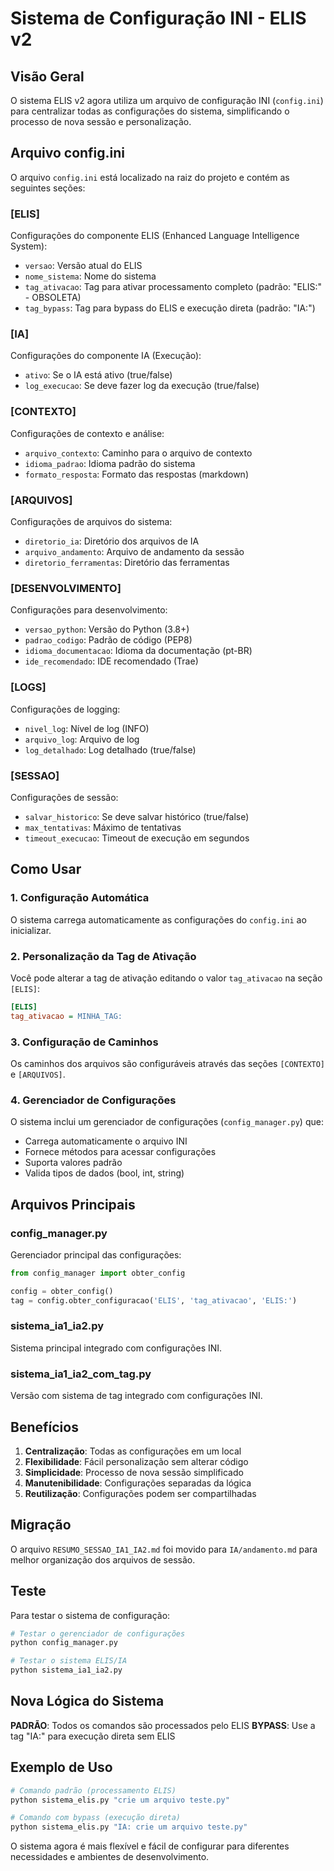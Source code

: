 # Sistema de Configuração INI - ELIS v2

## Visão Geral

O sistema ELIS v2 agora utiliza um arquivo de configuração INI (`config.ini`) para centralizar todas as configurações do sistema, simplificando o processo de nova sessão e personalização.

## Arquivo config.ini

O arquivo `config.ini` está localizado na raiz do projeto e contém as seguintes seções:

### [ELIS]
Configurações do componente ELIS (Enhanced Language Intelligence System):
- `versao`: Versão atual do ELIS
- `nome_sistema`: Nome do sistema
- `tag_ativacao`: Tag para ativar processamento completo (padrão: "ELIS:" - OBSOLETA)
- `tag_bypass`: Tag para bypass do ELIS e execução direta (padrão: "IA:")

### [IA]
Configurações do componente IA (Execução):
- `ativo`: Se o IA está ativo (true/false)
- `log_execucao`: Se deve fazer log da execução (true/false)

### [CONTEXTO]
Configurações de contexto e análise:
- `arquivo_contexto`: Caminho para o arquivo de contexto
- `idioma_padrao`: Idioma padrão do sistema
- `formato_resposta`: Formato das respostas (markdown)

### [ARQUIVOS]
Configurações de arquivos do sistema:
- `diretorio_ia`: Diretório dos arquivos de IA
- `arquivo_andamento`: Arquivo de andamento da sessão
- `diretorio_ferramentas`: Diretório das ferramentas

### [DESENVOLVIMENTO]
Configurações para desenvolvimento:
- `versao_python`: Versão do Python (3.8+)
- `padrao_codigo`: Padrão de código (PEP8)
- `idioma_documentacao`: Idioma da documentação (pt-BR)
- `ide_recomendado`: IDE recomendado (Trae)

### [LOGS]
Configurações de logging:
- `nivel_log`: Nível de log (INFO)
- `arquivo_log`: Arquivo de log
- `log_detalhado`: Log detalhado (true/false)

### [SESSAO]
Configurações de sessão:
- `salvar_historico`: Se deve salvar histórico (true/false)
- `max_tentativas`: Máximo de tentativas
- `timeout_execucao`: Timeout de execução em segundos

## Como Usar

### 1. Configuração Automática
O sistema carrega automaticamente as configurações do `config.ini` ao inicializar.

### 2. Personalização da Tag de Ativação
Você pode alterar a tag de ativação editando o valor `tag_ativacao` na seção `[ELIS]`:

```ini
[ELIS]
tag_ativacao = MINHA_TAG:
```

### 3. Configuração de Caminhos
Os caminhos dos arquivos são configuráveis através das seções `[CONTEXTO]` e `[ARQUIVOS]`.

### 4. Gerenciador de Configurações
O sistema inclui um gerenciador de configurações (`config_manager.py`) que:
- Carrega automaticamente o arquivo INI
- Fornece métodos para acessar configurações
- Suporta valores padrão
- Valida tipos de dados (bool, int, string)

## Arquivos Principais

### config_manager.py
Gerenciador principal das configurações:
```python
from config_manager import obter_config

config = obter_config()
tag = config.obter_configuracao('ELIS', 'tag_ativacao', 'ELIS:')
```

### sistema_ia1_ia2.py
Sistema principal integrado com configurações INI.

### sistema_ia1_ia2_com_tag.py
Versão com sistema de tag integrado com configurações INI.

## Benefícios

1. **Centralização**: Todas as configurações em um local
2. **Flexibilidade**: Fácil personalização sem alterar código
3. **Simplicidade**: Processo de nova sessão simplificado
4. **Manutenibilidade**: Configurações separadas da lógica
5. **Reutilização**: Configurações podem ser compartilhadas

## Migração

O arquivo `RESUMO_SESSAO_IA1_IA2.md` foi movido para `IA/andamento.md` para melhor organização dos arquivos de sessão.

## Teste

Para testar o sistema de configuração:

```bash
# Testar o gerenciador de configurações
python config_manager.py

# Testar o sistema ELIS/IA
python sistema_ia1_ia2.py
```

## Nova Lógica do Sistema
**PADRÃO**: Todos os comandos são processados pelo ELIS
**BYPASS**: Use a tag "IA:" para execução direta sem ELIS

## Exemplo de Uso

```bash
# Comando padrão (processamento ELIS)
python sistema_elis.py "crie um arquivo teste.py"

# Comando com bypass (execução direta)
python sistema_elis.py "IA: crie um arquivo teste.py"
```

O sistema agora é mais flexível e fácil de configurar para diferentes necessidades e ambientes de desenvolvimento.